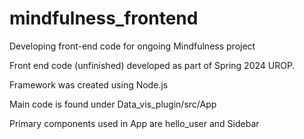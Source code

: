 # mindfulness_frontend
Developing front-end code for ongoing Mindfulness project

Front end code (unfinished) developed as part of Spring 2024 UROP.

Framework was created using Node.js

Main code is found under Data_vis_plugin/src/App

Primary components used in App are hello_user and Sidebar
